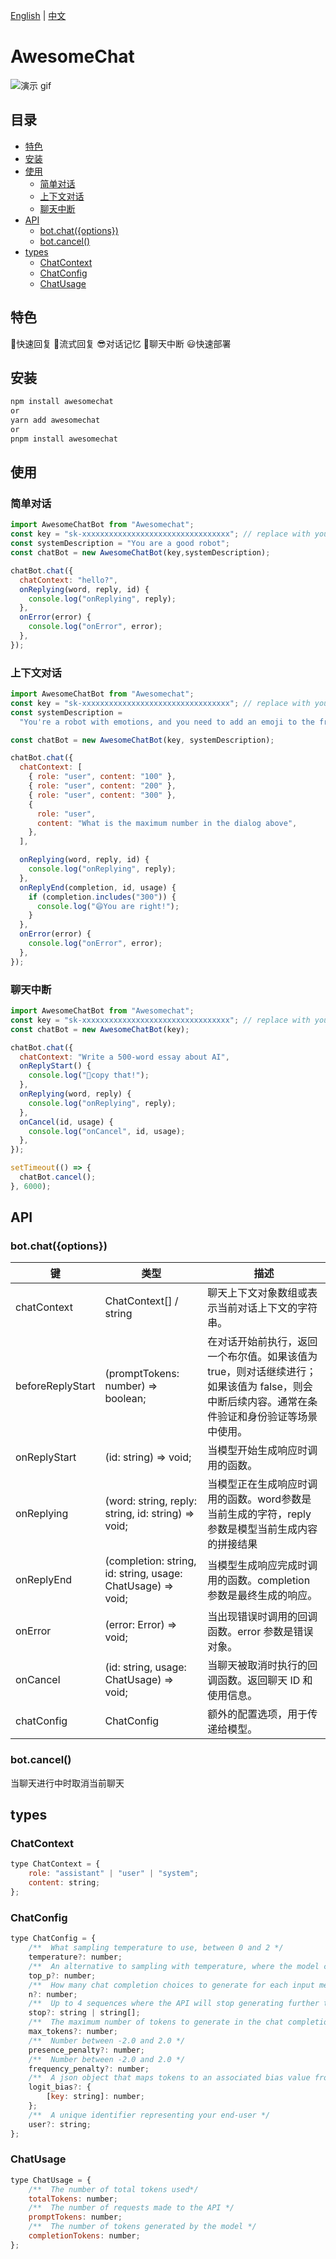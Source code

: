 
[English](README.md) | [中文](README.zh.md)

# AwesomeChat

![演示 gif](/demochat.gif)

## 目录

- [特色](#%E7%89%B9%E8%89%B2)
- [安装](#%E5%AE%89%E8%A3%85)
- [使用](#%E4%BD%BF%E7%94%A8)
  - [简单对话](#%E7%AE%80%E5%8D%95%E5%AF%B9%E8%AF%9D)
  - [上下文对话](#%E4%B8%8A%E4%B8%8B%E6%96%87%E5%AF%B9%E8%AF%9D)
  - [聊天中断](#%E8%81%8A%E5%A4%A9%E4%B8%AD%E6%96%AD)
- [API](#api)
  - [bot.chat({options})](#botchatoptions)
  - [bot.cancel()](#botcancel)
- [types](#types)
  - [ChatContext](#chatcontext)
  - [ChatConfig](#chatconfig)
  - [ChatUsage](#chatusage)

## 特色

🚀快速回复
🤖流式回复
😎对话记忆
👏聊天中断
😃快速部署

## 安装

```bash
npm install awesomechat
or
yarn add awesomechat
or
pnpm install awesomechat
```

## 使用

### 简单对话

```js
import AwesomeChatBot from "Awesomechat";
const key = "sk-xxxxxxxxxxxxxxxxxxxxxxxxxxxxxxxxx"; // replace with your key
const systemDescription = "You are a good robot";
const chatBot = new AwesomeChatBot(key,systemDescription);

chatBot.chat({
  chatContext: "hello?",
  onReplying(word, reply, id) {
    console.log("onReplying", reply);
  },
  onError(error) {
    console.log("onError", error);
  },
});
```

### 上下文对话

```js
import AwesomeChatBot from "Awesomechat";
const key = "sk-xxxxxxxxxxxxxxxxxxxxxxxxxxxxxxxxx"; // replace with your key
const systemDescription =
  "You're a robot with emotions, and you need to add an emoji to the front of each sentence to express your emotions";

const chatBot = new AwesomeChatBot(key, systemDescription);

chatBot.chat({
  chatContext: [
    { role: "user", content: "100" },
    { role: "user", content: "200" },
    { role: "user", content: "300" },
    {
      role: "user",
      content: "What is the maximum number in the dialog above",
    },
  ],

  onReplying(word, reply, id) {
    console.log("onReplying", reply);
  },
  onReplyEnd(completion, id, usage) {
    if (completion.includes("300")) {
      console.log("😄You are right!");
    }
  },
  onError(error) {
    console.log("onError", error);
  },
});
```

### 聊天中断

```js
import AwesomeChatBot from "Awesomechat";
const key = "sk-xxxxxxxxxxxxxxxxxxxxxxxxxxxxxxxxx"; // replace with your key
const chatBot = new AwesomeChatBot(key);

chatBot.chat({
  chatContext: "Write a 500-word essay about AI",
  onReplyStart() {
    console.log("🚀copy that!");
  },
  onReplying(word, reply) {
    console.log("onReplying", reply);
  },
  onCancel(id, usage) {
    console.log("onCancel", id, usage);
  },
});

setTimeout(() => {
  chatBot.cancel();
}, 6000);
```

## API

### bot.chat({options})

键 | 类型 | 描述
---|---|---
|chatContext | ChatContext[] / string |聊天上下文对象数组或表示当前对话上下文的字符串。
|beforeReplyStart |(promptTokens: number) => boolean;| 在对话开始前执行，返回一个布尔值。如果该值为 true，则对话继续进行；如果该值为 false，则会中断后续内容。通常在条件验证和身份验证等场景中使用。
|onReplyStart| (id: string) => void;| 当模型开始生成响应时调用的函数。
|onReplying| (word: string, reply: string, id: string) => void;| 当模型正在生成响应时调用的函数。word参数是当前生成的字符，reply 参数是模型当前生成内容的拼接结果
|onReplyEnd| (completion: string, id: string, usage: ChatUsage) => void;| 当模型生成响应完成时调用的函数。completion 参数是最终生成的响应。
|onError |(error: Error) => void;| 当出现错误时调用的回调函数。error 参数是错误对象。
|onCancel |(id: string, usage: ChatUsage) => void;| 当聊天被取消时执行的回调函数。返回聊天 ID 和使用信息。
|chatConfig |ChatConfig| 额外的配置选项，用于传递给模型。

### bot.cancel()

当聊天进行中时取消当前聊天

## types

### ChatContext

```js
type ChatContext = {
    role: "assistant" | "user" | "system";
    content: string;
};
```

### ChatConfig

```js
type ChatConfig = {
    /**  What sampling temperature to use, between 0 and 2 */
    temperature?: number;
    /**  An alternative to sampling with temperature, where the model considers the results of the tokens with top_p probability mass */
    top_p?: number;
    /**  How many chat completion choices to generate for each input message */
    n?: number;
    /**  Up to 4 sequences where the API will stop generating further tokens */
    stop?: string | string[];
    /**  The maximum number of tokens to generate in the chat completion */
    max_tokens?: number;
    /**  Number between -2.0 and 2.0 */
    presence_penalty?: number;
    /**  Number between -2.0 and 2.0 */
    frequency_penalty?: number;
    /**  A json object that maps tokens to an associated bias value from -100 to 100 */
    logit_bias?: {
        [key: string]: number;
    };
    /**  A unique identifier representing your end-user */
    user?: string;
};
```

### ChatUsage

```js
type ChatUsage = {
    /**  The number of total tokens used*/
    totalTokens: number;
    /**  The number of requests made to the API */
    promptTokens: number;
    /**  The number of tokens generated by the model */
    completionTokens: number;
};
```

